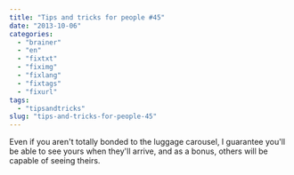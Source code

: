 ```yaml
---
title: "Tips and tricks for people #45"
date: "2013-10-06"
categories: 
  - "brainer"
  - "en"
  - "fixtxt"
  - "fiximg"
  - "fixlang"
  - "fixtags"
  - "fixurl"
tags: 
  - "tipsandtricks"
slug: "tips-and-tricks-for-people-45"
---
```


Even if you aren't totally bonded to the luggage carousel, I guarantee you'll be able to see yours when they'll arrive, and as a bonus, others will be capable of seeing theirs.
